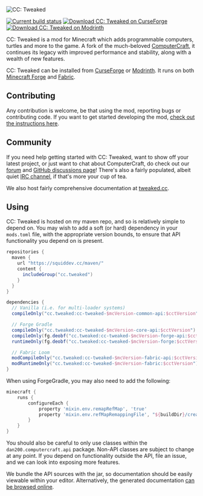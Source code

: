 <!--
SPDX-FileCopyrightText: 2017 The CC: Tweaked Developers

SPDX-License-Identifier: MPL-2.0
-->

<picture>
  <source media="(prefers-color-scheme: dark)" srcset="./doc/logo-darkmode.png">
  <source media="(prefers-color-scheme: light)" srcset="./doc/logo.png">
  <img alt="CC: Tweaked" src="./doc/logo.png">
</picture>

[![Current build status](https://github.com/cc-tweaked/CC-Tweaked/workflows/Build/badge.svg)](https://github.com/cc-tweaked/CC-Tweaked/actions "Current build status")
[![Download CC: Tweaked on CurseForge](https://img.shields.io/static/v1?label=Download&message=CC:%20Tweaked&color=E04E14&logoColor=E04E14&logo=CurseForge)][CurseForge]
[![Download CC: Tweaked on Modrinth](https://img.shields.io/static/v1?label=Download&color=00AF5C&logoColor=00AF5C&logo=Modrinth&message=CC:%20Tweaked)][Modrinth]

CC: Tweaked is a mod for Minecraft which adds programmable computers, turtles and more to the game. A fork of the
much-beloved [ComputerCraft], it continues its legacy with improved performance and stability, along with a wealth of
new features.

CC: Tweaked can be installed from [CurseForge] or [Modrinth]. It runs on both [Minecraft Forge] and [Fabric].

## Contributing
Any contribution is welcome, be that using the mod, reporting bugs or contributing code. If you want to get started
developing the mod, [check out the instructions here](CONTRIBUTING.md#developing).

## Community
If you need help getting started with CC: Tweaked, want to show off your latest project, or just want to chat about
ComputerCraft, do check out our [forum] and [GitHub discussions page][GitHub discussions]! There's also a fairly
populated, albeit quiet [IRC channel][irc], if that's more your cup of tea.

We also host fairly comprehensive documentation at [tweaked.cc](https://tweaked.cc/ "The CC: Tweaked website").

## Using
CC: Tweaked is hosted on my maven repo, and so is relatively simple to depend on. You may wish to add a soft (or hard)
dependency in your `mods.toml` file, with the appropriate version bounds, to ensure that API functionality you depend
on is present.

```groovy
repositories {
  maven {
    url "https://squiddev.cc/maven/"
    content {
      includeGroup("cc.tweaked")
    }
  }
}

dependencies {
  // Vanilla (i.e. for multi-loader systems)
  compileOnly("cc.tweaked:cc-tweaked-$mcVersion-common-api:$cctVersion")

  // Forge Gradle
  compileOnly("cc.tweaked:cc-tweaked-$mcVersion-core-api:$cctVersion")
  compileOnly(fg.deobf("cc.tweaked:cc-tweaked-$mcVersion-forge-api:$cctVersion"))
  runtimeOnly(fg.deobf("cc.tweaked:cc-tweaked-$mcVersion-forge:$cctVersion"))

  // Fabric Loom
  modCompileOnly("cc.tweaked:cc-tweaked-$mcVersion-fabric-api:$cctVersion")
  modRuntimeOnly("cc.tweaked:cc-tweaked-$mcVersion-fabric:$cctVersion")
}
```

When using ForgeGradle, you may also need to add the following:

```groovy
minecraft {
    runs {
        configureEach {
            property 'mixin.env.remapRefMap', 'true'
            property 'mixin.env.refMapRemappingFile', "${buildDir}/createSrgToMcp/output.srg"
        }
    }
}
```

You should also be careful to only use classes within the `dan200.computercraft.api` package. Non-API classes are
subject to change at any point. If you depend on functionality outside the API, file an issue, and we can look into
exposing more features.

We bundle the API sources with the jar, so documentation should be easily viewable within your editor. Alternatively,
the generated documentation [can be browsed online](https://tweaked.cc/javadoc/).

[computercraft]: https://github.com/dan200/ComputerCraft "ComputerCraft on GitHub"
[curseforge]: https://minecraft.curseforge.com/projects/cc-tweaked "Download CC: Tweaked from CurseForge"
[modrinth]: https://modrinth.com/mod/gu7yAYhd "Download CC: Tweaked from Modrinth"
[Minecraft Forge]: https://files.minecraftforge.net/ "Download Minecraft Forge."
[Fabric]: https://fabricmc.net/use/installer/ "Download Fabric."
[forum]: https://forums.computercraft.cc/
[GitHub Discussions]: https://github.com/cc-tweaked/CC-Tweaked/discussions
[IRC]: https://webchat.esper.net/?channels=computercraft "#computercraft on EsperNet"
